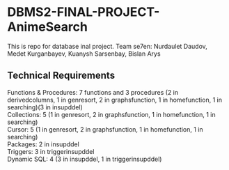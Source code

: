 # DBMS2-FINAL-PROJECT-AnimeSearch
 
This is repo for database inal project.
Team se7en: Nurdaulet Daudov, Medet Kurganbayev, Kuanysh Sarsenbay, Bislan Arys

## Technical Requirements

Functions & Procedures: 7 functions and 3 procedures (2 in derivedcolumns, 1 in genresort, 2 in graphsfunction, 1 in homefunction, 1 in searching)(3 in insupddel)\
Collections: 5 (1 in genresort, 2 in graphsfunction, 1 in homefunction, 1 in searching)\
Cursor: 5 (1 in genresort, 2 in graphsfunction, 1 in homefunction, 1 in searching)\
Packages: 2 in insupddel\
Triggers: 3 in triggerinsupddel\
Dynamic SQL: 4 (3 in insupddel, 1 in triggerinsupddel)
